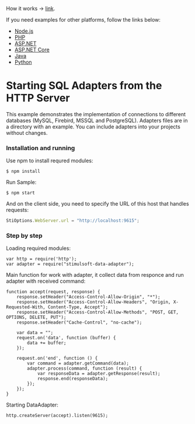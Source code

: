 
How it works -> [link](https://github.com/stimulsoft/DataAdapters.JS).  

If you need examples for other platforms, follow the links below:
* [Node.js](https://github.com/stimulsoft/DataAdapters.JS/tree/main/NodejsDataAdapters)
* [PHP](https://github.com/stimulsoft/DataAdapters.JS/tree/main/PHPDataAdapters)
* [ASP.NET](https://github.com/stimulsoft/DataAdapters.JS/tree/main/NetDataAdapters)
* [ASP.NET Core](https://github.com/stimulsoft/DataAdapters.JS/tree/main/NetCoreDataAdapters)
* [Java](https://github.com/stimulsoft/DataAdapters.JS/tree/main/JavaDataAdapters)
* [Python](https://github.com/stimulsoft/DataAdapters.JS/tree/main/PythonDataAdapters)
  
# Starting SQL Adapters from the HTTP Server

This example demonstrates the implementation of connections to different databases (MySQL, Firebird, MSSQL and PostgreSQL). Adapters files are in a directory with an example. You can include adapters into your projects without changes.

### Installation and running
Use npm to install requred modules:

    $ npm install
    
Run Sample:

    $ npm start

And on the client side, you need to specify the URL of this host that handles requests:
```js
StiOptions.WebServer.url = "http://localhost:9615";
```

### Step by step

Loading required modules:

    var http = require('http');
    var adapter = require("stimulsoft-data-adapter");

Main function for work with adapter, it collect data from responce and run adapter with received command:

    function accept(request, response) {
        response.setHeader("Access-Control-Allow-Origin", "*");
        response.setHeader("Access-Control-Allow-Headers", "Origin, X-Requested-With, Content-Type, Accept");
        response.setHeader("Access-Control-Allow-Methods", "POST, GET, OPTIONS, DELETE, PUT");
        response.setHeader("Cache-Control", "no-cache");

        var data = "";
        request.on('data', function (buffer) {
            data += buffer;
        });

        request.on('end', function () {
            var command = adapter.getCommand(data);
            adapter.process(command, function (result) {
                var responseData = adapter.getResponse(result);
                response.end(responseData);
            });
        });
    }

Starting DataAdapter:

    http.createServer(accept).listen(9615);
